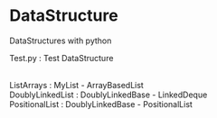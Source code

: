# DataStructure
DataStructures with python

Test.py : Test DataStructure 

<br> ListArrays : MyList - ArrayBasedList
<br> DoublyLinkedList : DoublyLinkedBase - LinkedDeque
<br> PositionalList : DoublyLinkedBase - PositionalList
